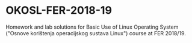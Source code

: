 # OKOSL-FER-2018-19
Homework and lab solutions for Basic Use of Linux Operating System ("Osnove korištenja operacijskog sustava Linux") course at FER 2018/19.
